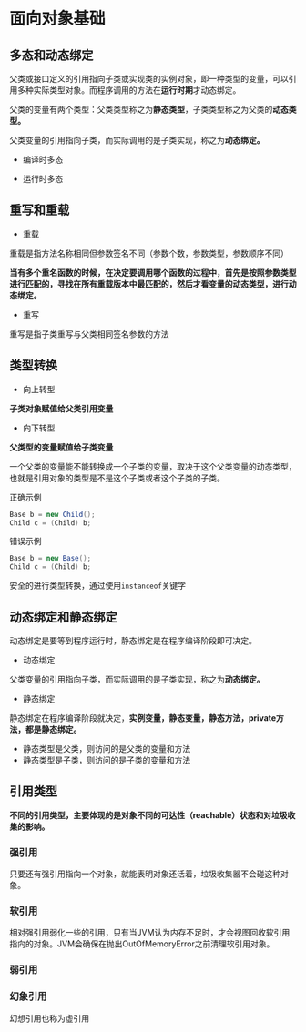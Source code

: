 # 面向对象基础

## 多态和动态绑定

父类或接口定义的引用指向子类或实现类的实例对象，即一种类型的变量，可以引用多种实际类型对象。而程序调用的方法在**运行时期**才动态绑定。

父类的变量有两个类型：父类类型称之为**静态类型**，子类类型称之为父类的**动态类型。**

父类变量的引用指向子类，而实际调用的是子类实现，称之为**动态绑定。**

- 编译时多态

- 运行时多态

## 重写和重载

- 重载

重载是指方法名称相同但参数签名不同（参数个数，参数类型，参数顺序不同）

**当有多个重名函数的时候，在决定要调用哪个函数的过程中，首先是按照参数类型进行匹配的，寻找在所有重载版本中最匹配的，然后才看变量的动态类型，进行动态绑定。**

- 重写

重写是指子类重写与父类相同签名参数的方法

## 类型转换

- 向上转型

**子类对象赋值给父类引用变量**

- 向下转型

**父类型的变量赋值给子类变量**

一个父类的变量能不能转换成一个子类的变量，取决于这个父类变量的动态类型，也就是引用对象的类型是不是这个子类或者这个子类的子类。

正确示例

```java
Base b = new Child();
Child c = (Child) b;
```

错误示例

```java
Base b = new Base();
Child c = (Child) b;
```

安全的进行类型转换，通过使用`instanceof`关键字

## 动态绑定和静态绑定

动态绑定是要等到程序运行时，静态绑定是在程序编译阶段即可决定。

- 动态绑定

父类变量的引用指向子类，而实际调用的是子类实现，称之为**动态绑定。**

- 静态绑定

静态绑定在程序编译阶段就决定，**实例变量，静态变量，静态方法，private方法，都是静态绑定。**

- 静态类型是父类，则访问的是父类的变量和方法
- 静态类型是子类，则访问的是子类的变量和方法

## 引用类型

**不同的引用类型，主要体现的是对象不同的可达性（reachable）状态和对垃圾收集的影响。**

### 强引用

只要还有强引用指向一个对象，就能表明对象还活着，垃圾收集器不会碰这种对象。

### 软引用

相对强引用弱化一些的引用，只有当JVM认为内存不足时，才会视图回收软引用指向的对象。JVM会确保在抛出OutOfMemoryError之前清理软引用对象。

### 弱引用

### 幻象引用

幻想引用也称为虚引用


